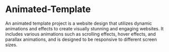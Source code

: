 # Animated-Template
An animated template project is a website design that utilizes dynamic animations and effects to create visually stunning and engaging websites. It includes various animations such as scrolling effects, hover effects, and parallax animations, and is designed to be responsive to different screen sizes. 
